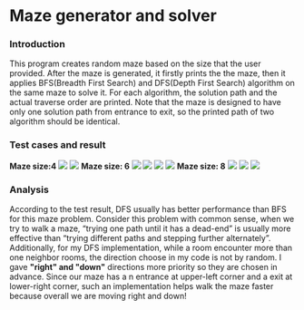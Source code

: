 # Maze generator and solver
<h3>Introduction</h3>
     <p>This program creates random maze based on the size that the user provided. After the maze is generated, it firstly prints the the maze, then it applies BFS(Breadth First Search) and DFS(Depth First Search) algorithm on the same maze to solve it. For each algorithm, the solution path and the actual traverse order are printed. Note that the maze is designed to have only one solution path from entrance to exit, so the printed path of two algorithm should be identical.</p>
<h3>Test cases and result</h3>
<b>Maze size:4</b>
<img src = "https://lh4.googleusercontent.com/KZAsojsUsCkOZnHQhx14W-XxdoiBiPA14-ZtNmSmib2OmbfBKhfNw50IL6nAJxqwAYPsAKJxcEy7iwJoBFyIczsrhZ8qzwdUKKxC0dniXZLmhErf9NNMkX1Gy1XGmqZ9v8lbMsrc">
<img src = "https://lh4.googleusercontent.com/vmjhQU5OIz5n9r4FasCVHVESc-T8TXHSWlmhRMrUFZN8-5D-uvlmmwOIah4FSU8HRdM_z1KMApONGdodi_kwuTyM2cwHxw-N-a1rv2i3qtc5UOdB2eBygHarhSOY1J0oP47YJfRr">
<b>Maze size: 6</b>
<img src = "https://lh6.googleusercontent.com/83Q1TQb9N1cT8HRz2DK2baFYmNCBaCiJUlDnv1UyhYlCawPA6WrFN1IwogXz3XyPeeHO0da8irnZcLgvhC4-U8lH7CcpmhwuWPrQo4Jw8at_IjCeqF7_6-5hPgIFh77yYVlkVWx-">
<img src = "https://lh4.googleusercontent.com/-ptuusBTBXt6ATZCHV2JZwf8zAYfYcnvwSvNcXvs1GZ4U8SA2KTd8Ru6yEUozPyteWLMnV1TWmV90GiEArNqpjKEUs4LsxvtVZzac_9XhvBpVmuFzaQxwwpf3lIFl-nKpvvdNtL6">
<img src = "https://lh6.googleusercontent.com/Zj6M3eBZ8EBbPpGEE3l0liAHEUSzp8NW6s9T6snW3GZ1JIVHPlUQxIJZAn3KeCauKqg0lqvJgk44U21A2doDExvl9bH280TKpZvzlZFCkYevP1dlwPdj9ZcU-VyRWHjChqeuShLl">
<img src = "https://lh3.googleusercontent.com/oTLx5bG5wcgJzq_uoPGkGtUQPT-JG54bGvqPI-Fi_iIYtjRTvf25dFfmNZlTF46Ggoc6ODQyBdQWwRJ-Aqr55FS0EXoB-Aka5htP3oGyIjUUiBUQ5uPDjjoeRYJTOa3P6k7RzmG7">
<b>Maze size: 8</b>
<img src = "https://lh4.googleusercontent.com/1LfDisOv7d1m8--cd9IR87gz1OBGpyiSU8OgslgpuLlwo9DMe-lu_3nglHa5duI76t26TemlqO0G867pjbbGpl8IsTSZRFPx6GKNEkevuoyWsd0ikwzfxYAjeP2T-webR9rozqRn">
<img src = "https://lh3.googleusercontent.com/_mfgbyFkiC1dFtZV3nI9pyQ8wz3SdMkkfuMhsFoQqIbYsiQUHWdUSE84kqBUsTTgbsvnQ2fS0hbYv3jwIoVSBFZ5bFOXB_7C7xSWGTu3I2MeEIH04S2Uegmq0zzqZEF4OZHZoDjj">
<img src = "https://lh5.googleusercontent.com/b9QZPrF11CE2uvcAiWh4S9RJePdA0NvY3S4GswtnR7PfhUeD8ugb8pOc886zdWPoQVjjOtqNOWaS6CEMVKh7AA1ny_4Z3UjyxMvZ5FZYwubHcuaJ_4z8R2X0sM8YK1qSxzHUAJJo">
<h3>Analysis</h3>
 <p>According to the test result, DFS usually has better performance than BFS for this maze problem. 
     Consider this problem with common sense, when we try to walk a maze, “trying one path until it has a dead-end” is usually more effective than “trying different paths and stepping further alternately”.
     Additionally, for my DFS implementation, while a room encounter more than one neighbor rooms, the direction choose in my code is not by random. I gave <b>"right" and "down"</b> directions  more priority so they are chosen in advance. Since our maze has a n entrance at upper-left corner and a exit at lower-right corner, such an implementation helps walk the maze faster because overall we are moving right and down!</p>
